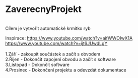 # ZaverecnyProjekt
<br>
Cílem je vytvořit automatické krmítko ryb<br>


Inspirace: https://www.youtube.com/watch?v=aifWWOIwX1A<br>
           https://www.youtube.com/watch?v=ijt6JUwdLgY<br>
<br>
1.Září - zakoupít součástek a začít s obvodem <br>
2.Říjen - Dokončit zapojení obvodu a začít s software<br>
3.Listopad - Dokončit software<br>
4.Prosinec - Dokončení projektu a odevzdát dokumentace<br>



